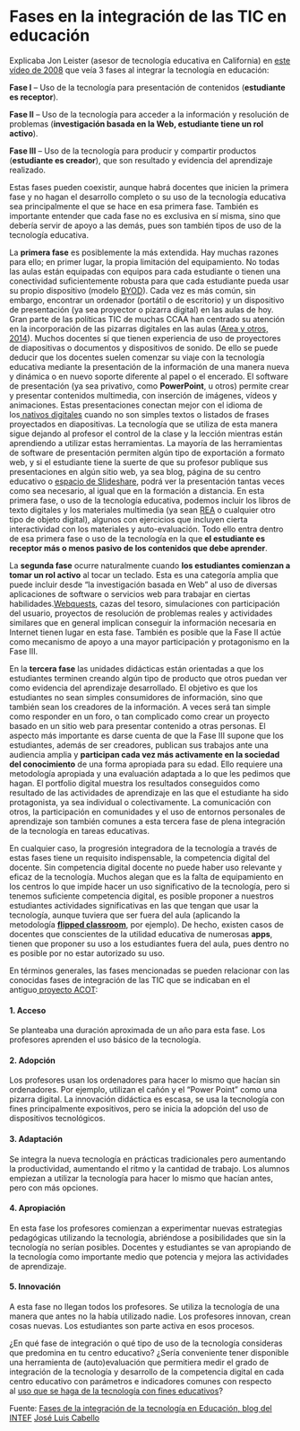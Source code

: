 
# Fases en la integración de las TIC en educación

Explicaba Jon Leister (asesor de tecnología educativa en California) en [este vídeo de 2008](https://www.youtube.com/watch?v=-Ir4-EFVhzI) que veía 3 fases al integrar la tecnología en educación:

**Fase I** – Uso de la tecnología para presentación de contenidos (**estudiante es receptor**).

**Fase II** – Uso de la tecnología para acceder a la información y resolución de problemas (**investigación basada en la Web, estudiante tiene un rol activo**).

**Fase III** – Uso de la tecnología para producir y compartir productos (**estudiante es creador**), que son resultado y evidencia del aprendizaje realizado.

Estas fases pueden coexistir, aunque habrá docentes que inicien la primera fase y no hagan el desarrollo completo o su uso de la tecnología educativa sea principalmente el que se hace en esa primera fase. También es importante entender que cada fase no es exclusiva en sí misma, sino que debería servir de apoyo a las demás, pues son también tipos de uso de la tecnología educativa.

La **primera fase** es posiblemente la más extendida. Hay muchas razones para ello; en primer lugar, la propia limitación del equipamiento. No todas las aulas están equipadas con equipos para cada estudiante o tienen una conectividad suficientemente robusta para que cada estudiante pueda usar su propio dispositivo (modelo [BYOD](http://es.wikipedia.org/wiki/BYOD)). Cada vez es más común, sin embargo, encontrar un ordenador (portátil o de escritorio) y un dispositivo de presentación (ya sea proyector o pizarra digital) en las aulas de hoy. Gran parte de las políticas TIC de muchas CCAA han centrado su atención en la incorporación de las pizarras digitales en las aulas ([Area y otros, 2014](http://mascvuex.unex.es/revistas/index.php/relatec/article/viewFile/1473/959)). Muchos docentes sí que tienen experiencia de uso de proyectores de diapositivas o documentos y dispositivos de sonido. De ello se puede deducir que los docentes suelen comenzar su viaje con la tecnología educativa mediante la presentación de la información de una manera nueva y dinámica o en nuevo soporte diferente al papel o el encerado. El software de presentación (ya sea privativo, como **PowerPoint**, u otros) permite crear y presentar contenidos multimedia, con inserción de imágenes, vídeos y animaciones. Estas presentaciones conectan mejor con el idioma de los[ nativos digitales](https://docs.google.com/viewer?url=http%3A%2F%2Fwww.marcprensky.com%2Fwriting%2FPrensky%2520-%2520Digital%2520Natives%2C%2520Digital%2520Immigrants%2520-%2520Part1.pdf) cuando no son simples textos o listados de frases proyectados en diapositivas. La tecnología que se utiliza de esta manera sigue dejando al profesor el control de la clase y la lección mientras están aprendiendo a utilizar estas herramientas. La mayoría de las herramientas de software de presentación permiten algún tipo de exportación a formato web, y si el estudiante tiene la suerte de que su profesor publique sus presentaciones en algún sitio web, ya sea blog, página de su centro educativo o [espacio de Slideshare](http://www.slideshare.net/educacionlab/), podrá ver la presentación tantas veces como sea necesario, al igual que en la formación a distancia. En esta primera fase, o uso de la tecnología educativa, podemos incluir los libros de texto digitales y los materiales multimedia (ya sean [REA](http://es.wikipedia.org/wiki/Recursos_educativos_abiertos) o cualquier otro tipo de objeto digital), algunos con ejercicios que incluyen cierta interactividad con los materiales y auto-evaluación. Todo ello entra dentro de esa primera fase o uso de la tecnología en la que **el estudiante es receptor más o menos pasivo de los contenidos que debe aprender**.

La **segunda fase** ocurre naturalmente cuando **los estudiantes comienzan a tomar un rol activo** al tocar un teclado. Esta es una categoría amplia que puede incluir desde “la investigación basada en Web” al uso de diversas aplicaciones de software o servicios web para trabajar en ciertas habilidades.[Webquests](http://webquest.carm.es/), cazas del tesoro, simulaciones con participación del usuario, proyectos de resolución de problemas reales y actividades similares que en general implican conseguir la información necesaria en Internet tienen lugar en esta fase. También es posible que la Fase II actúe como mecanismo de apoyo a una mayor participación y protagonismo en la Fase III.

En la **tercera fase** las unidades didácticas están orientadas a que los estudiantes terminen creando algún tipo de producto que otros puedan ver como evidencia del aprendizaje desarrollado. El objetivo es que los estudiantes no sean simples consumidores de información, sino que también sean los creadores de la información. A veces será tan simple como responder en un foro, o tan complicado como crear un proyecto basado en un sitio web para presentar contenido a otras personas. El aspecto más importante es darse cuenta de que la Fase III supone que los estudiantes, además de ser creadores, publican sus trabajos ante una audiencia amplia y **participan cada vez más activamente en la sociedad del conocimiento** de una forma apropiada para su edad. Ello requiere una metodología apropiada y una evaluación adaptada a lo que les pedimos que hagan. El portfolio digital muestra los resultados conseguidos como resultado de las actividades de aprendizaje en las que el estudiante ha sido protagonista, ya sea individual o colectivamente. La comunicación con otros, la participación en comunidades y el uso de entornos personales de aprendizaje son también comunes a esta tercera fase de plena integración de la tecnología en tareas educativas.

En cualquier caso, la progresión integradora de la tecnología a través de estas fases tiene un requisito indispensable, la competencia digital del docente. Sin competencia digital docente no puede haber uso relevante y eficaz de la tecnología. Muchos alegan que es la falta de equipamiento en los centros lo que impide hacer un uso significativo de la tecnología, pero si tenemos suficiente competencia digital, es posible proponer a nuestros estudiantes actividades significativas en las que tengan que usar la tecnología, aunque tuviera que ser fuera del aula (aplicando la metodología [**flipped classroom**](http://www.theflippedclassroom.es/), por ejemplo). De hecho, existen casos de docentes que conscientes de la utilidad educativa de numerosas **apps**, tienen que proponer su uso a los estudiantes fuera del aula, pues dentro no es posible por no estar autorizado su uso.

En términos generales, las fases mencionadas se pueden relacionar con las conocidas fases de integración de las TIC que se indicaban en el antiguo[ proyecto ACOT](https://aula3c.wikispaces.com/ACOT):

#### 1. Acceso

Se planteaba una duración aproximada de un año para esta fase. Los profesores aprenden el uso básico de la tecnología.

#### <a name="x-Competencia Digital de los profesores-Conclusiones-2. Adopción"></a>2. Adopción

Los profesores usan los ordenadores para hacer lo mismo que hacían sin ordenadores. Por ejemplo, utilizan el cañón y el “Power Point” como una pizarra digital. La innovación didáctica es escasa, se usa la tecnología con fines principalmente expositivos, pero se inicia la adopción del uso de dispositivos tecnológicos.

#### <a name="x-Competencia Digital de los profesores-Conclusiones-3. Adaptación"></a>3. Adaptación

Se integra la nueva tecnología en prácticas tradicionales pero aumentando la productividad, aumentando el ritmo y la cantidad de trabajo. Los alumnos empiezan a utilizar la tecnología para hacer lo mismo que hacían antes, pero con más opciones.

#### <a name="x-Competencia Digital de los profesores-Conclusiones-4. Apropiación"></a>4. Apropiación

En esta fase los profesores comienzan a experimentar nuevas estrategias pedagógicas utilizando la tecnología, abriéndose a posibilidades que sin la tecnología no serían posibles. Docentes y estudiantes se van apropiando de la tecnología como importante medio que potencia y mejora las actividades de aprendizaje.

#### <a name="x-Competencia Digital de los profesores-Conclusiones-5. Innovación"></a>5. Innovación

A esta fase no llegan todos los profesores. Se utiliza la tecnología de una manera que antes no la había utilizado nadie. Los profesores innovan, crean cosas nuevas. Los estudiantes son parte activa en esos procesos.

¿En qué fase de integración o qué tipo de uso de la tecnología consideras que predomina en tu centro educativo? ¿Sería conveniente tener disponible una herramienta de (auto)evaluación que permitiera medir el grado de integración de la tecnología y desarrollo de la competencia digital en cada centro educativo con parámetros e indicadores comunes con respecto al [uso que se haga de la tecnología con fines educativos](http://www.teachthought.com/technology/difference-technology-use-technology-integration/?)?

Fuente: [Fases de la integración de la tecnología en Educación, blog del INTEF](http://blog.educalab.es/intef/2015/02/19/fases-en-la-integracion-de-la-tecnologia-en-educacion/) [José Luis Cabello](https://twitter.com/idocente)
